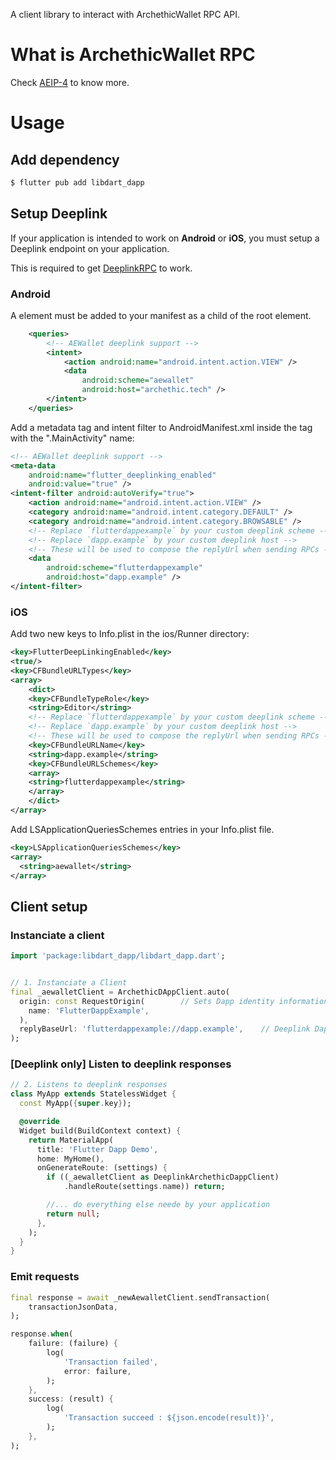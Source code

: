 A client library to interact with ArchethicWallet RPC API.


# What is ArchethicWallet RPC

Check [AEIP-4](https://github.com/archethic-foundation/aeip/blob/main/AEIP-4.md) to know more.


# Usage

## Add dependency

```sh
$ flutter pub add libdart_dapp
```

## Setup Deeplink

If your application is intended to work on **Android** or **iOS**, you must setup a Deeplink endpoint on your application.

This is required to get [DeeplinkRPC](https://github.com/archethic-foundation/lib-deeplink-rpc) to work.

### Android

A <queries> element must be added to your manifest as a child of the root element.

```xml
    <queries>
        <!-- AEWallet deeplink support -->
        <intent>
            <action android:name="android.intent.action.VIEW" />
            <data
                android:scheme="aewallet"
                android:host="archethic.tech" />
        </intent>
    </queries>
```


Add a metadata tag and intent filter to AndroidManifest.xml inside the <activity> tag with the ".MainActivity" name:

```xml
<!-- AEWallet deeplink support -->
<meta-data
    android:name="flutter_deeplinking_enabled"
    android:value="true" />
<intent-filter android:autoVerify="true">
    <action android:name="android.intent.action.VIEW" />
    <category android:name="android.intent.category.DEFAULT" />
    <category android:name="android.intent.category.BROWSABLE" />
    <!-- Replace `flutterdappexample` by your custom deeplink scheme -->
    <!-- Replace `dapp.example` by your custom deeplink host -->
    <!-- These will be used to compose the replyUrl when sending RPCs -->
    <data
        android:scheme="flutterdappexample"  
        android:host="dapp.example" />
</intent-filter>
```

### iOS

Add two new keys to Info.plist in the ios/Runner directory:

```xml
<key>FlutterDeepLinkingEnabled</key>
<true/>
<key>CFBundleURLTypes</key>
<array>
    <dict>
    <key>CFBundleTypeRole</key>
    <string>Editor</string>
    <!-- Replace `flutterdappexample` by your custom deeplink scheme -->
    <!-- Replace `dapp.example` by your custom deeplink host -->
    <!-- These will be used to compose the replyUrl when sending RPCs -->
    <key>CFBundleURLName</key>
    <string>dapp.example</string>
    <key>CFBundleURLSchemes</key>
    <array>
    <string>flutterdappexample</string>
    </array>
    </dict>
</array>
```

Add LSApplicationQueriesSchemes entries in your Info.plist file.

```xml
<key>LSApplicationQueriesSchemes</key>
<array>
  <string>aewallet</string>
</array>
```

## Client setup

### Instanciate a client
```dart
import 'package:libdart_dapp/libdart_dapp.dart';


// 1. Instanciate a Client
final _aewalletClient = ArchethicDAppClient.auto(
  origin: const RequestOrigin(        // Sets Dapp identity informations. Might be displayed to the user.
    name: 'FlutterDappExample',
  ),
  replyBaseUrl: 'flutterdappexample://dapp.example',    // Deeplink Dapp endpoint
);
```

### [Deeplink only] Listen to deeplink responses

```dart
// 2. Listens to deeplink responses
class MyApp extends StatelessWidget {
  const MyApp({super.key});

  @override
  Widget build(BuildContext context) {
    return MaterialApp(
      title: 'Flutter Dapp Demo',
      home: MyHome(),
      onGenerateRoute: (settings) {
        if ((_aewalletClient as DeeplinkArchethicDappClient)
            .handleRoute(settings.name)) return;

        //... do everything else neede by your application
        return null;
      },
    );
  }
}
```

### Emit requests
```dart
final response = await _newAewalletClient.sendTransaction(
    transactionJsonData,
);

response.when(
    failure: (failure) {
        log(
            'Transaction failed',
            error: failure,
        );
    },
    success: (result) {
        log(
            'Transaction succeed : ${json.encode(result)}',
        );
    },
);
```